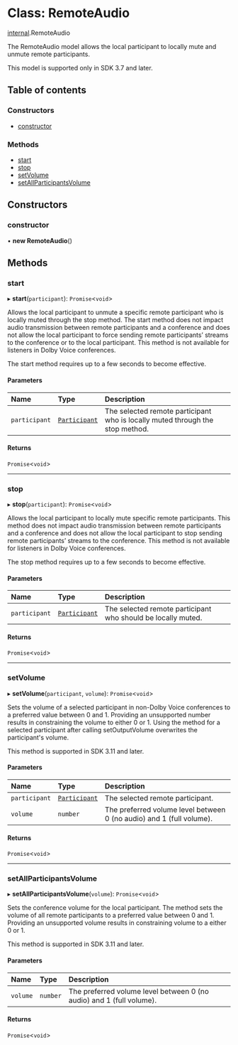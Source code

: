 # Class: RemoteAudio

[internal](../modules/internal.md).RemoteAudio

The RemoteAudio model allows the local participant to locally mute and unmute remote participants.

This model is supported only in SDK 3.7 and later.

## Table of contents

### Constructors

- [constructor](internal.RemoteAudio.md#constructor)

### Methods

- [start](internal.RemoteAudio.md#start)
- [stop](internal.RemoteAudio.md#stop)
- [setVolume](internal.RemoteAudio.md#setvolume)
- [setAllParticipantsVolume](internal.RemoteAudio.md#setallparticipantsvolume)

## Constructors

### constructor

• **new RemoteAudio**()

## Methods

### start

▸ **start**(`participant`): `Promise`<`void`\>

Allows the local participant to unmute a specific remote participant who is locally muted through the stop method. The start method does not impact audio transmission between remote participants and a conference and does not allow the local participant to force sending remote participants’ streams to the conference or to the local participant. This method is not available for listeners in Dolby Voice conferences.

The start method requires up to a few seconds to become effective.

#### Parameters

| Name | Type | Description |
| :------ | :------ | :------ |
| `participant` | [`Participant`](../interfaces/internal.Participant.md) | The selected remote participant who is locally muted through the stop method. |

#### Returns

`Promise`<`void`\>

___

### stop

▸ **stop**(`participant`): `Promise`<`void`\>

Allows the local participant to locally mute specific remote participants. This method does not impact audio transmission between remote participants and a conference and does not allow the local participant to stop sending remote participants’ streams to the conference. This method is not available for listeners in Dolby Voice conferences.

The stop method requires up to a few seconds to become effective.

#### Parameters

| Name | Type | Description |
| :------ | :------ | :------ |
| `participant` | [`Participant`](../interfaces/internal.Participant.md) | The selected remote participant who should be locally muted. |

#### Returns

`Promise`<`void`\>

___

### setVolume

▸ **setVolume**(`participant`, `volume`): `Promise`<`void`\>

Sets the volume of a selected participant in non-Dolby Voice conferences to a preferred value between 0 and 1.
Providing an unsupported number results in constraining the volume to either 0 or 1.
Using the method for a selected participant after calling setOutputVolume overwrites the participant's volume.

This method is supported in SDK 3.11 and later.

#### Parameters

| Name | Type | Description |
| :------ | :------ | :------ |
| `participant` | [`Participant`](../interfaces/internal.Participant.md) | The selected remote participant. |
| `volume` | `number` | The preferred volume level between 0 (no audio) and 1 (full volume). |

#### Returns

`Promise`<`void`\>

___

### setAllParticipantsVolume

▸ **setAllParticipantsVolume**(`volume`): `Promise`<`void`\>

Sets the conference volume for the local participant. The method sets the volume of all remote participants to a preferred value between 0 and 1.
Providing an unsupported volume results in constraining volume to a either 0 or 1.

This method is supported in SDK 3.11 and later.

#### Parameters

| Name | Type | Description |
| :------ | :------ | :------ |
| `volume` | `number` | The preferred volume level between 0 (no audio) and 1 (full volume). |

#### Returns

`Promise`<`void`\>
